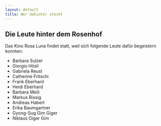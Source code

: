 ```yaml
---
layout: default
title: Wer dahinter steckt
---
```


## Die Leute hinter dem Rosenhof

Das Kino Rosa Luna findet statt, weil sich folgende Leute dafür begeistern konnten:

* Barbara Sulzer
* Giorgio Hösli
* Gabriela Reust
* Catherine Fritschi
* Frank Eberhard
* Heidi Eberhard
* Barbara Meili
* Markus Bissig
* Andreas Habert
* Erika Baumgartner
* Gyong-Sug Gim Giger
* Niklaus Giger Gim
